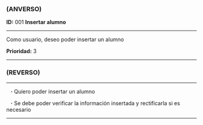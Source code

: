 ### (ANVERSO)

**ID:** 001 **Insertar alumno**

---

Como usuario, deseo poder insertar un alumno

**Prioridad:** 3

---

### (REVERSO)

---

&nbsp;&nbsp;&nbsp;**·** Quiero poder insertar un alumno

&nbsp;&nbsp;&nbsp;**·** Se debe poder verificar la información insertada y rectificarla si es necesario

---
